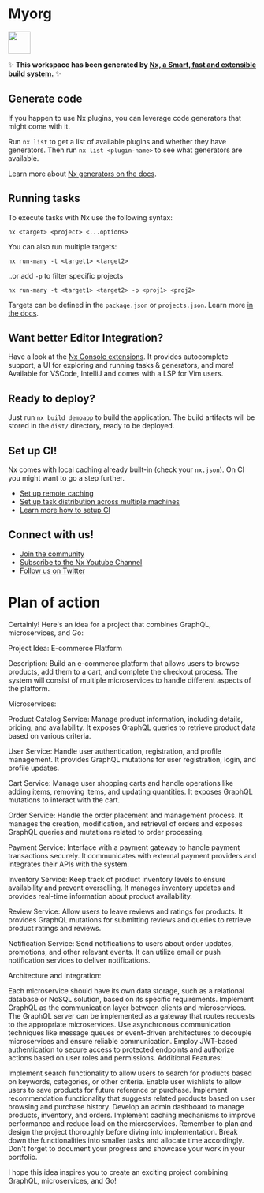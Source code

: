 # Myorg

<a alt="Nx logo" href="https://nx.dev" target="_blank" rel="noreferrer"><img src="https://raw.githubusercontent.com/nrwl/nx/master/images/nx-logo.png" width="45"></a>

✨ **This workspace has been generated by [Nx, a Smart, fast and extensible build system.](https://nx.dev)** ✨

## Generate code

If you happen to use Nx plugins, you can leverage code generators that might come with it.

Run `nx list` to get a list of available plugins and whether they have generators. Then run `nx list <plugin-name>` to see what generators are available.

Learn more about [Nx generators on the docs](https://nx.dev/plugin-features/use-code-generators).

## Running tasks

To execute tasks with Nx use the following syntax:

```
nx <target> <project> <...options>
```

You can also run multiple targets:

```
nx run-many -t <target1> <target2>
```

..or add `-p` to filter specific projects

```
nx run-many -t <target1> <target2> -p <proj1> <proj2>
```

Targets can be defined in the `package.json` or `projects.json`. Learn more [in the docs](https://nx.dev/core-features/run-tasks).

## Want better Editor Integration?

Have a look at the [Nx Console extensions](https://nx.dev/nx-console). It provides autocomplete support, a UI for exploring and running tasks & generators, and more! Available for VSCode, IntelliJ and comes with a LSP for Vim users.

## Ready to deploy?

Just run `nx build demoapp` to build the application. The build artifacts will be stored in the `dist/` directory, ready to be deployed.

## Set up CI!

Nx comes with local caching already built-in (check your `nx.json`). On CI you might want to go a step further.

- [Set up remote caching](https://nx.dev/core-features/share-your-cache)
- [Set up task distribution across multiple machines](https://nx.dev/core-features/distribute-task-execution)
- [Learn more how to setup CI](https://nx.dev/recipes/ci)

## Connect with us!

- [Join the community](https://nx.dev/community)
- [Subscribe to the Nx Youtube Channel](https://www.youtube.com/@nxdevtools)
- [Follow us on Twitter](https://twitter.com/nxdevtools)

# Plan of action

Certainly! Here's an idea for a project that combines GraphQL, microservices, and Go:

Project Idea: E-commerce Platform

Description: Build an e-commerce platform that allows users to browse products, add them to a cart, and complete the checkout process. The system will consist of multiple microservices to handle different aspects of the platform.

Microservices:

Product Catalog Service: Manage product information, including details, pricing, and availability. It exposes GraphQL queries to retrieve product data based on various criteria.

User Service: Handle user authentication, registration, and profile management. It provides GraphQL mutations for user registration, login, and profile updates.

Cart Service: Manage user shopping carts and handle operations like adding items, removing items, and updating quantities. It exposes GraphQL mutations to interact with the cart.

Order Service: Handle the order placement and management process. It manages the creation, modification, and retrieval of orders and exposes GraphQL queries and mutations related to order processing.

Payment Service: Interface with a payment gateway to handle payment transactions securely. It communicates with external payment providers and integrates their APIs with the system.

Inventory Service: Keep track of product inventory levels to ensure availability and prevent overselling. It manages inventory updates and provides real-time information about product availability.

Review Service: Allow users to leave reviews and ratings for products. It provides GraphQL mutations for submitting reviews and queries to retrieve product ratings and reviews.

Notification Service: Send notifications to users about order updates, promotions, and other relevant events. It can utilize email or push notification services to deliver notifications.

Architecture and Integration:

Each microservice should have its own data storage, such as a relational database or NoSQL solution, based on its specific requirements.
Implement GraphQL as the communication layer between clients and microservices. The GraphQL server can be implemented as a gateway that routes requests to the appropriate microservices.
Use asynchronous communication techniques like message queues or event-driven architectures to decouple microservices and ensure reliable communication.
Employ JWT-based authentication to secure access to protected endpoints and authorize actions based on user roles and permissions.
Additional Features:

Implement search functionality to allow users to search for products based on keywords, categories, or other criteria.
Enable user wishlists to allow users to save products for future reference or purchase.
Implement recommendation functionality that suggests related products based on user browsing and purchase history.
Develop an admin dashboard to manage products, inventory, and orders.
Implement caching mechanisms to improve performance and reduce load on the microservices.
Remember to plan and design the project thoroughly before diving into implementation. Break down the functionalities into smaller tasks and allocate time accordingly. Don't forget to document your progress and showcase your work in your portfolio.

I hope this idea inspires you to create an exciting project combining GraphQL, microservices, and Go!
